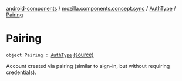 [android-components](../../index.md) / [mozilla.components.concept.sync](../index.md) / [AuthType](index.md) / [Pairing](./-pairing.md)

# Pairing

`object Pairing : `[`AuthType`](index.md) [(source)](https://github.com/mozilla-mobile/android-components/blob/master/components/concept/sync/src/main/java/mozilla/components/concept/sync/OAuthAccount.kt#L80)

Account created via pairing (similar to sign-in, but without requiring credentials).

